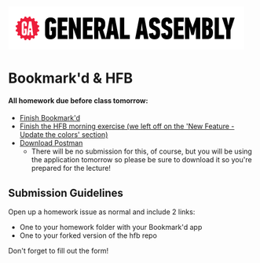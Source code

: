 ![](/ga_cog.png) 

# Bookmark'd & HFB 

#### All homework due before class tomorrow: 

- [Finish Bookmark'd](https://git.generalassemb.ly/Software-Engineering-Immersive-Remote/SEIR-Devito/tree/master/unit_3/w08d01/homework)
- [Finish the HFB morning exercise (we left off on the 'New Feature - Update the colors' section)](https://git.generalassemb.ly/Software-Engineering-Immersive-Remote/SEIR-Devito/tree/master/unit_3/w08d02/morning_exercise)
- [Download Postman](https://www.getpostman.com/)  
    - There will be no submission for this, of course, but you will be using the application tomorrow so please be sure to download it so you're prepared for the lecture!

## Submission Guidelines 

Open up a homework issue as normal and include 2 links: 
  - One to your homework folder with your Bookmark'd app 
  - One to your forked version of the hfb repo 
    
Don't forget to fill out the form! 
